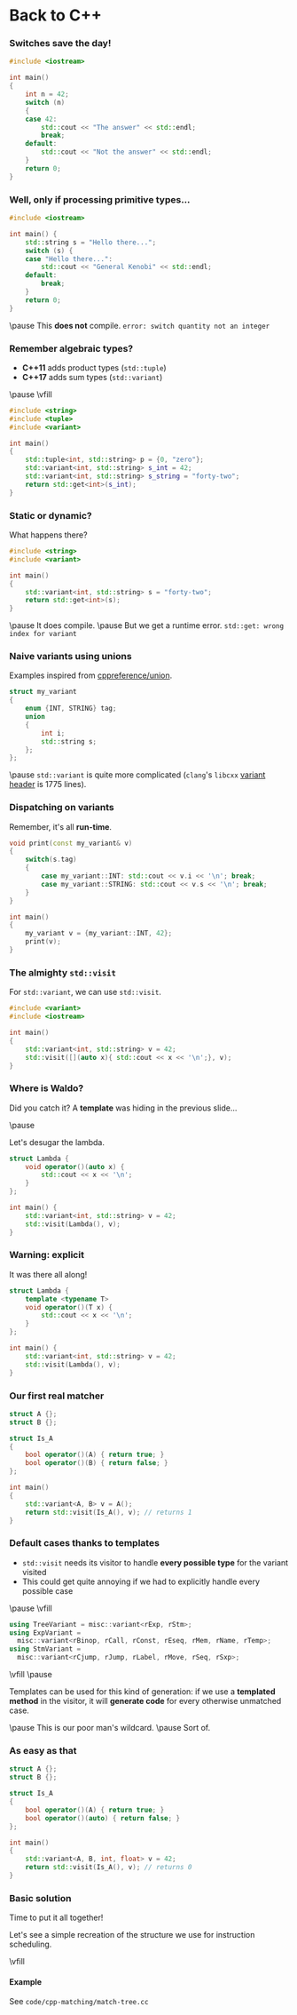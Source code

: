 Back to C++
===========

### Switches save the day!

```cpp
#include <iostream>

int main()
{
    int n = 42;
    switch (n)
    {
    case 42:
        std::cout << "The answer" << std::endl;
        break;
    default:
        std::cout << "Not the answer" << std::endl;
    }
    return 0;
}
```

### Well, only if processing primitive types...

```cpp
#include <iostream>

int main() {
    std::string s = "Hello there...";
    switch (s) {
    case "Hello there...":
        std::cout << "General Kenobi" << std::endl;
    default:
        break;
    }
    return 0;
}
```

\pause
This **does not** compile. `error: switch quantity not an integer`

### Remember algebraic types?

- **C++11** adds product types (`std::tuple`)
- **C++17** adds sum types (`std::variant`)

\pause
\vfill

```cpp
#include <string>
#include <tuple>
#include <variant>

int main()
{
    std::tuple<int, std::string> p = {0, "zero"};
    std::variant<int, std::string> s_int = 42;
    std::variant<int, std::string> s_string = "forty-two";
    return std::get<int>(s_int);
}
```

### Static or dynamic?

What happens there?

```cpp
#include <string>
#include <variant>

int main()
{
    std::variant<int, std::string> s = "forty-two";
    return std::get<int>(s);
}
```

\pause
It does compile.
\pause
But we get a runtime error. `std::get: wrong index for variant`

### Naive variants using unions

Examples inspired from [cppreference/union](https://en.cppreference.com/w/cpp/language/union).

```cpp
struct my_variant
{
    enum {INT, STRING} tag;
    union
    {
        int i;
        std::string s;
    };
};
```

\pause
`std::variant` is quite more complicated (`clang`'s `libcxx` [variant
header](https://github.com/llvm/llvm-project/blob/main/libcxx/include/variant)
is 1775 lines).

### Dispatching on variants

Remember, it's all **run-time**.

```cpp
void print(const my_variant& v)
{
    switch(s.tag)
    {
        case my_variant::INT: std::cout << v.i << '\n'; break;
        case my_variant::STRING: std::cout << v.s << '\n'; break;
    }
}

int main()
{
    my_variant v = {my_variant::INT, 42};
    print(v);
}
```

### The almighty `std::visit`

For `std::variant`, we can use `std::visit`.

```cpp
#include <variant>
#include <iostream>

int main()
{
    std::variant<int, std::string> v = 42;
    std::visit([](auto x){ std::cout << x << '\n';}, v);
}
```

### Where is Waldo?

Did you catch it? A **template** was hiding in the previous slide...

\pause

Let's desugar the lambda.

```cpp
struct Lambda {
    void operator()(auto x) {
        std::cout << x << '\n';
    }
};

int main() {
    std::variant<int, std::string> v = 42;
    std::visit(Lambda(), v);
}
```

### Warning: explicit

It was there all along!

```cpp
struct Lambda {
    template <typename T>
    void operator()(T x) {
        std::cout << x << '\n';
    }
};

int main() {
    std::variant<int, std::string> v = 42;
    std::visit(Lambda(), v);
}
```

### Our first real matcher

```cpp
struct A {};
struct B {};

struct Is_A
{
    bool operator()(A) { return true; }
    bool operator()(B) { return false; }
};

int main()
{
    std::variant<A, B> v = A();
    return std::visit(Is_A(), v); // returns 1
}
```

### Default cases thanks to templates

- `std::visit` needs its visitor to handle **every possible type** for the
  variant visited
- This could get quite annoying if we had to explicitly handle every possible
  case

\pause
\vfill
```cpp
using TreeVariant = misc::variant<rExp, rStm>;
using ExpVariant =
  misc::variant<rBinop, rCall, rConst, rEseq, rMem, rName, rTemp>;
using StmVariant =
  misc::variant<rCjump, rJump, rLabel, rMove, rSeq, rSxp>;
```
\vfill
\pause

Templates can be used for this kind of generation: if we use a **templated
method** in the visitor, it will **generate code** for every otherwise unmatched
case.

\pause
This is our poor man's wildcard. \pause Sort of.

### As easy as that

```cpp
struct A {};
struct B {};

struct Is_A
{
    bool operator()(A) { return true; }
    bool operator()(auto) { return false; }
};

int main()
{
    std::variant<A, B, int, float> v = 42;
    return std::visit(Is_A(), v); // returns 0
}
```

### Basic solution

Time to put it all together!

Let's see a simple recreation of the structure we use for instruction
scheduling.

\vfill

#### Example
See `code/cpp-matching/match-tree.cc`
